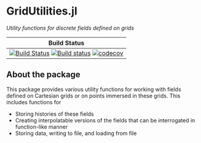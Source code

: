 # GridUtilities.jl

_Utility functions for discrete fields defined on grids_

| Build Status |
|:---:|
| [![Build Status](https://travis-ci.com/JuliaIBPM/GridUtilities.jl.svg?branch=master)](https://travis-ci.com/JuliaIBPM/GridUtilities.jl) [![Build status](https://ci.appveyor.com/api/projects/status/6tokpjqb4x8999g0?svg=true)](https://ci.appveyor.com/project/JuliaIBPM/gridutilities-jl) [![codecov](https://codecov.io/gh/JuliaIBPM/GridUtilities.jl/branch/master/graph/badge.svg)](https://codecov.io/gh/JuliaIBPM/GridUtilities.jl) |

## About the package

This package provides various utility functions for working with fields defined on Cartesian grids or on points immersed in these grids. This includes functions for
* Storing histories of these fields
* Creating interpolatable versions of the fields that can be interrogated in function-like manner
* Storing data, writing to file, and loading from file

<!--
**GridUtilities.jl** is registered in the general Julia registry. To install, enter the package manager by typing
```julia
] add GridUtilities
```

Then, in any version, type
```julia
julia> using GridUtilities
```
-->
